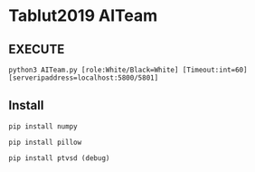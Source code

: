# Tablut2019 AITeam

## EXECUTE
`python3 AITeam.py [role:White/Black=White] [Timeout:int=60] [serveripaddress=localhost:5800/5801]`

## Install
`pip install numpy`

`pip install pillow`

`pip install ptvsd (debug)`



